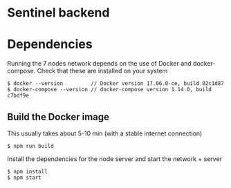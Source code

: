 # Sentinel backend

# Dependencies

Running the 7 nodes network depends on the use of Docker and docker-compose.
Check that these are installed on your system

```
$ docker --version         // Docker version 17.06.0-ce, build 02c1d87
$ docker-compose --version // docker-compose version 1.14.0, build c7bdf9e
```

## Build the Docker image

This usually takes about 5-10 min (with a stable internet connection)
```
$ npm run build
```

Install the dependencies for the node server and start the network + server
```
$ npm install
$ npm start
```
